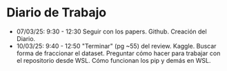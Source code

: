 # Diario de Trabajo
- 07/03/25:	9:30 - 12:30	Seguir con los papers. Github. Creación del Diario.
- 10/03/25:	9:40 - 12:50	"Terminar" (pg ~55) del review. Kaggle. Buscar forma de fraccionar el dataset.
	Preguntar cómo hacer para trabajar con el repositorio desde WSL. Cómo funcionan los pip y demás en WSL.	
